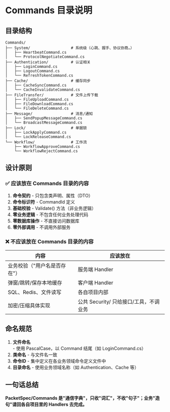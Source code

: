 # Commands 目录说明

## 目录结构

```
Commands/
├── System/                  # 系统级（心跳、握手、协议协商…）
│   ├── HeartbeatCommand.cs
│   └── ProtocolNegotiateCommand.cs
├── Authentication/          # 认证相关
│   ├── LoginCommand.cs
│   ├── LogoutCommand.cs
│   └── RefreshTokenCommand.cs
├── Cache/                   # 缓存同步
│   ├── CacheSyncCommand.cs
│   └── CacheInvalidateCommand.cs
├── FileTransfer/            # 文件上传下载
│   ├── FileUploadCommand.cs
│   ├── FileDownloadCommand.cs
│   └── FileDeleteCommand.cs
├── Message/                 # 消息/通知
│   ├── SendPopupMessageCommand.cs
│   └── BroadcastMessageCommand.cs
├── Lock/                    # 单据锁
│   ├── LockApplyCommand.cs
│   └── LockReleaseCommand.cs
└── Workflow/                # 工作流
    ├── WorkflowApproveCommand.cs
    └── WorkflowRejectCommand.cs
```

## 设计原则

### ✅ 应该放在 Commands 目录的内容

1. **命令契约** - 只包含类声明、属性（DTO）
2. **命令标识符** - CommandId 定义
3. **基础校验** - Validate() 方法（非业务逻辑）
4. **零业务逻辑** - 不包含任何业务处理代码
5. **零数据库操作** - 不直接访问数据库
6. **零外部调用** - 不调用外部服务

### ❌ 不应该放在 Commands 目录的内容

| 内容 | 应该放在 |
|------|----------|
| 业务校验（"用户名是否存在"） | 服务端 Handler |
| 弹窗/跳转/保存本地缓存 | 客户端 Handler |
| SQL、Redis、文件读写 | 各自项目内部 |
| 加密/压缩具体实现 | 公共 Security/ 只给接口/工具，不调业务 |

## 命名规范

1. **文件命名** - 使用 PascalCase，以 Command 结尾（如 LoginCommand.cs）
2. **类命名** - 与文件名一致
3. **命令ID** - 集中定义在各业务领域命令定义文件中
4. **目录命名** - 使用业务领域名称（如 Authentication、Cache 等）

## 一句话总结

**PacketSpec/Commands 是"通信字典"，只收"词汇"，不收"句子"；业务"造句"请回各自项目里的 Handlers 去完成。**